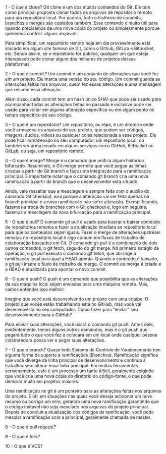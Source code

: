 1 - O que é clone?
Git clone é um dos muitos comandos do Git. Ele tem como principal proposta clonar todos os arquivos de repositório remoto para um repositório local. Por padrão, todo o histórico de commits, branches e merges são copiados também. Esse comando é muito útil para quando precisamos de uma nova cópia do projeto ou simplesmente porque queremos conferir alguns arquivos.

Para simplificar, um repositório remoto hoje em dia provavelmente está alocado em algum site famoso de Git, como o Github, GitLab e Bitbucket, etc. Sendo assim, se o repositório for público, qualquer um que esteja interessado pode clonar algum dos milhares de projetos dessas plataformas.

2 - O que é commit?
Um commit é um conjunto de alterações que você fez em um projeto. Ele marca uma versão do seu código. Um commit guarda as alterações feitas nos arquivos, quem fez essas alterações e uma mensagem que resume essa alteração. 

Além disso, cada commit tem um hash único SHA1 que pode ser usado para acompanhar todas as alterações feitas no passado e inclusive pode ser usado para voltar em alguma alteração específica ou em algum ponto no tempo específico do seu código.

3 - O que é um repositório?
Um repositório, ou repo, é um diretório onde você armazena os arquivos do seu projeto, que podem ser códigos, imagens, áudios, vídeos ou qualquer coisa relacionada a esse projeto. Ele pode ficar armazenado no seu computador, um repositório local, ou também ser armazenado em alguns serviços como GitHub, BitBucket ou GitLab, ou seja, um repositório remoto.

4 - O que é merge?
Merge é o comando que unifica algum histórico bifurcado. Resumindo, o Git merge permite que você pegue as linhas criadas a partir do Git branch e faça uma integração para a ramificação principal. É importante notar que o comando git branch cria uma nova ramificação a partir da branch que o desenvolvedor está situado.

Ainda, vale ressaltar que a mesclagem é sempre feita com o auxílio do comando Git checkout, isso porque a alteração vai ser feita apenas na branch principal e a nova ramificação não sofre alteração. Exemplificando, fazemos a troca de branches com o Git checkout e, logo em seguida, fazemos a mesclagem da nova bifurcação para a ramificação principal.

5 - O que é pull?
O comando git pull é usado para buscar e baixar conteúdo de repositórios remotos e fazer a atualização imediata ao repositório local para que os conteúdos sejam iguais. Fazer o merge de alterações upstream remotas no repositório local é algo comum em fluxos de trabalho de colaboração baseados em Git. O comando git pull é a combinação de dois outros comandos, o git fetch, seguido do git merge. No primeiro estágio da operação, o git pull executa o comando git fetch, que abrange a ramificação local para qual a HEAD aponta. Quando o conteúdo é baixado, o git pull insere o fluxo de trabalho de merge. O commit de merge é criado e a HEAD é atualizada para apontar o novo commit.

6 - O que é push?
O push é um comando que possibilita que as alterações da sua máquina local sejam enviadas para uma máquina remota. Mas, vamos entender isso melhor:

Imagine que você está desenvolvendo um projeto com uma equipe. O projeto que vocês estão trabalhando está no GitHub, mas você vai desenvolvê-lo no seu computador. Como fazer para “enviar” seu desenvolvimento para o GitHub?

Para enviar suas alterações, você usará o comando git push. Antes dele, evidentemente, temos alguns outros comandos, mas é o git push que pegará tudo o que você fez e colocará em um local onde qualquer pessoa colaboradora possa ver e pegar suas alterações.

7 - O que e branch?
Quase todo Sistema de Controle de Versionamento tem alguma forma de suporte a ramificações (Branches). Ramificação significa que você diverge da linha principal de desenvolvimento e continua a trabalhar sem alterar essa linha principal. Em muitas ferramentas versionamento, este é um processo um tanto difícil, geralmente exigindo que você crie uma nova cópia do diretório do código-fonte, o que pode demorar muito em projetos maiores.

Uma ramificação no git é um ponteiro para as alterações feitas nos arquivos do projeto. É útil em situações nas quais você deseja adicionar um novo recurso ou corrigir um erro, gerando uma nova ramificação garantindo que o código instável não seja mesclado nos arquivos do projeto principal. Depois de concluir a atualização dos códigos da ramificação, você pode mesclar a ramificação com a principal, geralmente chamada de master.

8 - O que é pull request?

9 - O que é fork?

10 - O que é VCS?

